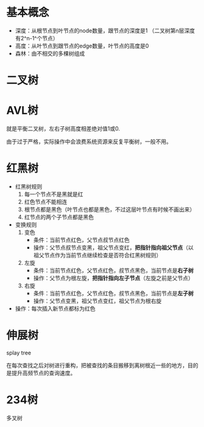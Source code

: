 # 基本概念

- 深度：从根节点到叶节点的node数量，跟节点的深度是1 （二叉树第n层深度有2^n-1^个节点）
- 高度：从叶节点到跟节点的edge数量，叶节点的高度是0
- 森林：由不相交的多棵树组成



# 二叉树



# AVL树

就是平衡二叉树，左右子树高度相差绝对值1或0.

由于过于严格，实际操作中会浪费系统资源来反复平衡树，一般不用。



# 红黑树

- 红黑树规则
  1. 每一个节点不是黑就是红
  2. 红色节点不能相连
  3. 根节点都是黑色（叶节点也都是黑色，不过这层叶节点有时候不画出来）
  4. 红节点的两个子节点都是黑色
- 变换规则
  1. 变色
     - 条件：当前节点红色，父节点叔节点红色
     - 操作：父节点叔节点变黑，祖父节点变红，**把指针指向祖父节点**（以祖父节点作为当前节点继续检查是否符合红黑树规则）
  2. 左旋
     - 条件：当前节点红色，父节点红色，叔节点黑色，当前节点是**右子树**
     - 操作：父节点为根左旋，**把指针指向左子节点**（左旋之前是父节点）
  3. 右旋
     - 条件：当前节点红色，父节点红色，叔节点黑色，当前节点是**左子树**
     - 操作：父节点变黑，祖父节点变红，祖父节点为根右旋
- 操作：每次插入新节点都标为红色



# 伸展树

splay tree

在每次查找之后对树进行重构，把被查找的条目搬移到离树根近一些的地方，目的是提升高频节点的查询速度。



# 234树

多叉树



